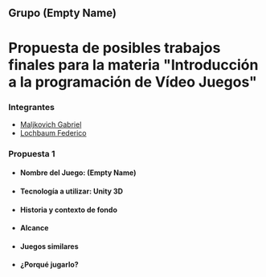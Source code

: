 ## Grupo (Empty Name)

# Propuesta de posibles trabajos finales para la materia "Introducción a la programación de Vídeo Juegos"

### Integrantes
  - [Maljkovich Gabriel](https://github.com/glmaljkovich)
  - [Lochbaum Federico](https://github.com/FedeLochbaum)
  
### Propuesta 1
  
  - #### Nombre del Juego: (Empty Name)
  
  - #### Tecnología a utilizar: Unity 3D
    
  - #### Historia y contexto de fondo
  
  - #### Alcance
  
  - #### Juegos similares
  
  - #### ¿Porqué jugarlo?
